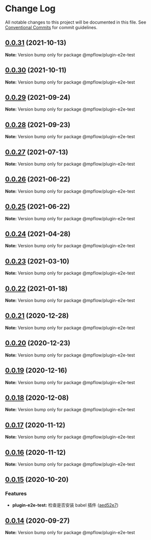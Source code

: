 # Change Log

All notable changes to this project will be documented in this file.
See [Conventional Commits](https://conventionalcommits.org) for commit guidelines.

## [0.0.31](https://github.com/wechat-miniprogram/weflow/compare/@mpflow/plugin-e2e-test@0.0.30...@mpflow/plugin-e2e-test@0.0.31) (2021-10-13)

**Note:** Version bump only for package @mpflow/plugin-e2e-test

## [0.0.30](https://github.com/wechat-miniprogram/weflow/compare/@mpflow/plugin-e2e-test@0.0.29...@mpflow/plugin-e2e-test@0.0.30) (2021-10-11)

**Note:** Version bump only for package @mpflow/plugin-e2e-test

## [0.0.29](https://github.com/wechat-miniprogram/weflow/compare/@mpflow/plugin-e2e-test@0.0.28...@mpflow/plugin-e2e-test@0.0.29) (2021-09-24)

**Note:** Version bump only for package @mpflow/plugin-e2e-test

## [0.0.28](https://github.com/wechat-miniprogram/weflow/compare/@mpflow/plugin-e2e-test@0.0.27...@mpflow/plugin-e2e-test@0.0.28) (2021-09-23)

**Note:** Version bump only for package @mpflow/plugin-e2e-test

## [0.0.27](https://github.com/wechat-miniprogram/weflow/compare/@mpflow/plugin-e2e-test@0.0.26...@mpflow/plugin-e2e-test@0.0.27) (2021-07-13)

**Note:** Version bump only for package @mpflow/plugin-e2e-test

## [0.0.26](https://github.com/wechat-miniprogram/weflow/compare/@mpflow/plugin-e2e-test@0.0.25...@mpflow/plugin-e2e-test@0.0.26) (2021-06-22)

**Note:** Version bump only for package @mpflow/plugin-e2e-test

## [0.0.25](https://github.com/wechat-miniprogram/weflow/compare/@mpflow/plugin-e2e-test@0.0.24...@mpflow/plugin-e2e-test@0.0.25) (2021-06-22)

**Note:** Version bump only for package @mpflow/plugin-e2e-test

## [0.0.24](https://github.com/wechat-miniprogram/weflow/compare/@mpflow/plugin-e2e-test@0.0.23...@mpflow/plugin-e2e-test@0.0.24) (2021-04-28)

**Note:** Version bump only for package @mpflow/plugin-e2e-test

## [0.0.23](https://github.com/wechat-miniprogram/weflow/compare/@mpflow/plugin-e2e-test@0.0.22...@mpflow/plugin-e2e-test@0.0.23) (2021-03-10)

**Note:** Version bump only for package @mpflow/plugin-e2e-test

## [0.0.22](https://github.com/wechat-miniprogram/weflow/compare/@mpflow/plugin-e2e-test@0.0.21...@mpflow/plugin-e2e-test@0.0.22) (2021-01-18)

**Note:** Version bump only for package @mpflow/plugin-e2e-test

## [0.0.21](https://github.com/wechat-miniprogram/weflow/compare/@mpflow/plugin-e2e-test@0.0.20...@mpflow/plugin-e2e-test@0.0.21) (2020-12-28)

**Note:** Version bump only for package @mpflow/plugin-e2e-test

## [0.0.20](https://github.com/wechat-miniprogram/weflow/compare/@mpflow/plugin-e2e-test@0.0.19...@mpflow/plugin-e2e-test@0.0.20) (2020-12-23)

**Note:** Version bump only for package @mpflow/plugin-e2e-test

## [0.0.19](https://github.com/wechat-miniprogram/weflow/compare/@mpflow/plugin-e2e-test@0.0.18...@mpflow/plugin-e2e-test@0.0.19) (2020-12-16)

**Note:** Version bump only for package @mpflow/plugin-e2e-test

## [0.0.18](https://github.com/wechat-miniprogram/weflow/compare/@mpflow/plugin-e2e-test@0.0.17...@mpflow/plugin-e2e-test@0.0.18) (2020-12-08)

**Note:** Version bump only for package @mpflow/plugin-e2e-test

## [0.0.17](https://github.com/wechat-miniprogram/weflow/compare/@mpflow/plugin-e2e-test@0.0.15...@mpflow/plugin-e2e-test@0.0.17) (2020-11-12)

**Note:** Version bump only for package @mpflow/plugin-e2e-test

## [0.0.16](https://github.com/wechat-miniprogram/weflow/compare/@mpflow/plugin-e2e-test@0.0.15...@mpflow/plugin-e2e-test@0.0.16) (2020-11-12)

**Note:** Version bump only for package @mpflow/plugin-e2e-test

## [0.0.15](https://github.com/wechat-miniprogram/weflow/compare/@mpflow/plugin-e2e-test@0.0.14...@mpflow/plugin-e2e-test@0.0.15) (2020-10-20)

### Features

- **plugin-e2e-test:** 检查是否安装 babel 插件 ([aed52e7](https://github.com/wechat-miniprogram/weflow/commits/aed52e743d645edf061fed2c5ab7fec61f914eb4))

## [0.0.14](https://github.com/wechat-miniprogram/weflow/compare/@mpflow/plugin-e2e-test@0.0.13...@mpflow/plugin-e2e-test@0.0.14) (2020-09-27)

**Note:** Version bump only for package @mpflow/plugin-e2e-test
